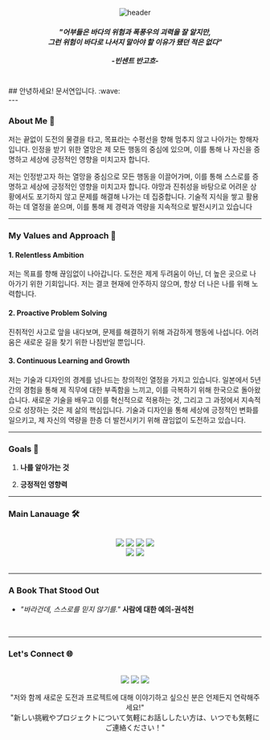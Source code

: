 <div align="center">

![header](https://capsule-render.vercel.app/api?type=venom&height=200&section=header&fontSize=70)


#####  "어부들은 바다의 위험과 폭풍우의 괴력을 잘 알지만, <br>그런 위험이 바다로 나서지 말아야 할 이유가 됐던 적은 없다"<br><br>-빈센트 반고흐- 

</div>

<br>
## 안녕하세요! 문서연입니다. :wave:
<br>
---

### About Me 🚢
저는 끝없이 도전의 물결을 타고, 목표라는 수평선을 향해 멈추지 않고 나아가는 항해자입니다.
인정을 받기 위한 열망은 제 모든 행동의 중심에 있으며, 
이를 통해 나 자신을 증명하고 세상에 긍정적인 영향을 미치고자 합니다.

저는 인정받고자 하는 열망을 중심으로 모든 행동을 이끌어가며, 
이를 통해 스스로를 증명하고 세상에 긍정적인 영향을 미치고자 합니다.
야망과 진취성을 바탕으로 어려운 상황에서도 포기하지 않고 
문제를 해결해 나가는 데 집중합니다. 기술적 지식을 쌓고 활용하는 데 열정을 쏟으며, 
이를 통해 제 경력과 역량을 지속적으로 발전시키고 있습니다

---

### My Values and Approach 🌟

#### 1. Relentless Ambition
저는 목표를 향해 끊임없이 나아갑니다. 도전은 제게 두려움이 아닌, 
더 높은 곳으로 나아가기 위한 기회입니다. 저는 결코 현재에 안주하지 않으며, 
항상 더 나은 나를 위해 노력합니다.

#### 2. Proactive Problem Solving
진취적인 사고로 앞을 내다보며, 문제를 해결하기 위해 과감하게 행동에 나섭니다. 
어려움은 새로운 길을 찾기 위한 나침반일 뿐입니다.

#### 3. Continuous Learning and Growth
저는 기술과 디자인의 경계를 넘나드는 창의적인 열정을 가지고 있습니다. 
일본에서 5년간의 경험을 통해 제 직무에 대한 부족함을 느끼고, 
이를 극복하기 위해 한국으로 돌아왔습니다. 
새로운 기술을 배우고 이를 혁신적으로 적용하는 것, 
그리고 그 과정에서 지속적으로 성장하는 것은 제 삶의 핵심입니다. 
기술과 디자인을 통해 세상에 긍정적인 변화를 일으키고, 
제 자신의 역량을 한층 더 발전시키기 위해 끊임없이 도전하고 있습니다.

---

### Goals 🎯

1. **나를 알아가는 것**

2. **긍정적인 영향력**

---

### Main Lanauage 🛠️
<br>
<div align="center">
<img src="https://img.shields.io/badge/python-%233776AB.svg?&style=for-the-badge&logo=python&logoColor=white" />
<img src="https://img.shields.io/badge/mysql-%234479A1.svg?&style=for-the-badge&logo=mysql&logoColor=white" />
 <img src="https://img.shields.io/badge/figma-%23F24E1E.svg?&style=for-the-badge&logo=figma&logoColor=white" />
 <img src="https://img.shields.io/badge/adobe%20photoshop-%2331A8FF.svg?&style=for-the-badge&logo=adobe%20photoshop&logoColor=white" /><br>
 <img src="https://img.shields.io/badge/adobe%20illustrator-%23FF9A00.svg?&style=for-the-badge&logo=adobe%20illustrator&logoColor=black" />
 <img src="https://img.shields.io/badge/git-%23F05032.svg?&style=for-the-badge&logo=git&logoColor=white" />
</div>
<br>

---

### A Book That Stood Out 
- *"바라건데, 스스로를 믿지 않기를."* **사람에 대한 예의-권석천** 
<br>

---

### Let's Connect 🌐 
<br>
<div align="center">
<a href='www.linkedin.com/in/seoyeon-moon-33ab97320'><img src="https://img.shields.io/badge/LinkedIn-0077B5?style=for-the-badge&logo=linkedin&logoColor=white" /></a>
<a href='moonseoyeon@gmail.com'><img src="https://img.shields.io/badge/Gmail-D14836?style=for-the-badge&logo=gmail&logoColor=white" /></a>
<a href='https://github.com/MunSeoYeon'><img src="https://img.shields.io/badge/GitHub%20Pages-222222?style=for-the-badge&logo=GitHub%20Pages&logoColor=white" /></a>

<br>

"저와 함께 새로운 도전과 프로젝트에 대해 이야기하고 싶으신 분은 언제든지 연락해주세요!"<br>
"新しい挑戦やプロジェクトについて気軽にお話ししたい方は、いつでも気軽にご連絡ください！"

</div>
